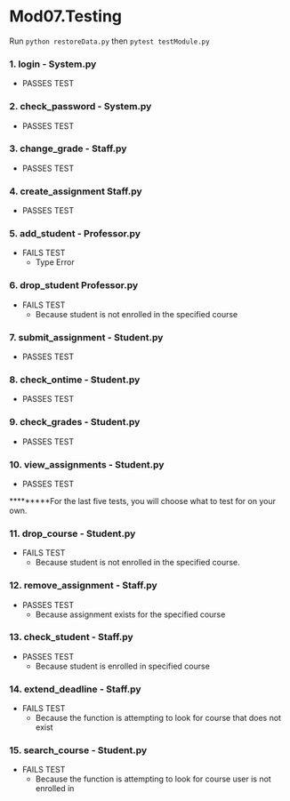 # Mod07.Testing

Run `python restoreData.py` then `pytest testModule.py`

### 1. login - System.py
  - PASSES TEST

### 2. check_password - System.py
  - PASSES TEST
 
### 3. change_grade - Staff.py
  - PASSES TEST
  
### 4. create_assignment Staff.py
  - PASSES TEST

### 5. add_student - Professor.py
  - FAILS TEST
    - Type Error

### 6. drop_student Professor.py
  - FAILS TEST
    - Because student is not enrolled in the specified course

### 7. submit_assignment - Student.py
  - PASSES TEST

### 8. check_ontime - Student.py
  - PASSES TEST

### 9. check_grades - Student.py
  - PASSES TEST

### 10. view_assignments - Student.py
  - PASSES TEST


*********For the last five tests, you will choose what to test for on your own.

### 11. drop_course - Student.py
  - FAILS TEST
    - Because student is not enrolled in the specified course.

### 12. remove_assignment - Staff.py
  - PASSES TEST
    - Because assignment exists for the specified course

### 13. check_student - Staff.py
  - PASSES TEST
    - Because student is enrolled in specified course

### 14. extend_deadline - Staff.py
  - FAILS TEST
    - Because the function is attempting to look for course that does not exist
   
### 15. search_course - Student.py
  - FAILS TEST
    - Because the function is attempting to look for course user is not enrolled in
